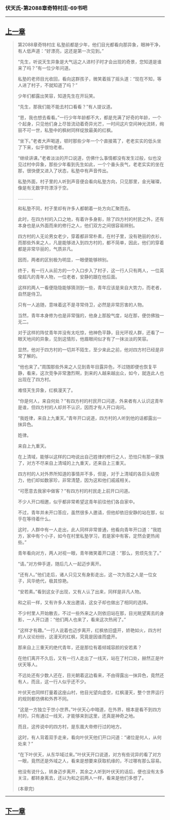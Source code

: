 ### 伏天氏-第2088章奇特村庄-69书吧

--------
[上一章](./c2df8755df4272479dc44f33302b2064.md)
--------


>
>
>
>第2088章奇特村庄
>私塾前都是少年，他们目光都看向那异象，眼神干净，有人低声道：“好漂亮，这还是第一次见到。”
>
>“先生，听说天生异象是大气运之人进村子时才会出现的奇景，您知道是谁来了吗？”有一位少年问道。
>
>私塾的老师目光收回，看向这群孩子，微笑着摇了摇头道：“现在不知，等人进了村子，不就知道了吗？”
>
>少年们都露出笑容，知道先生在开玩笑。
>
>“先生，那我们能不能去村口看看？”有人提议道。
>
>“恩，我也想去看看。”一行少年年龄都不大，都是充满了好奇的年龄，一个个起身，只见他们身上尽皆流动着奇异光芒，一时间这片空间神光流转，绚丽不可一世，私塾中的枫树同样绽放最美的红枫。
>
>“坐下。”老者大声喝道，顿时那些少年一个个直接蔫了，老老实实的低头坐了下来，似乎很怕老者。
>
>“继续讲课。”老者淡淡的开口说道，仿佛什么事情都没有发生过般，似也没见过村中异象，那些少年看到先生如此，一个个垂头丧气，老老实实的坐在那，很快便又进入了状态，私塾中有声音传出。
>
>私塾外面，村子里的人听到声音便会看向私塾方向，只见那里，金光璀璨，像是有无数字符漂浮于空。
>
>…………
>
>和私塾不同，村子里却有许多人都朝着一处方向汇聚而去。
>
>此时，在四方村的入口之地，有着许多身影，除了四方村的村民之外，还有本身也是从外面而来的修行之人，他们双方之间很容易辨别。
>
>四方村的人无论男女老少，穿着都非常朴素，在村子里，没有艳丽的衣衫，而那些外来之人，凡是能够进入到四方村的，都不简单，因此，他们的穿着都是非常华丽的，气质非凡。
>
>因而，两者的区别极为明显，一眼便能够辨别。
>
>终于，有一行人从前方的一个入口步入了村子，这一行人只有两人，一位英俊超凡的青年人物，一位老者，安静的跟在他后面。
>
>这样的两人一看便隐隐能够猜测到一些，青年应该是来自大势力，而老者，自然是侍卫。
>
>只有一人追随，意味着这不是寻常侍卫，必然是非常厉害的人物。
>
>当然，青年本身修为也是非常强的，他身上那股气度，站在那，便仿佛独一无二。
>
>对于这样的阵仗青年并没有太吃惊，他神色平静，目光环视人群，还看了一眼天地间的异象，见到这情形，他眉眼间似才有了一抹淡淡的笑容。
>
>显然，他对于四方村的一切并不陌生，至少来此之前，他对四方村已经是非常了解的。
>
>“他也来了。”周围那些外来之人见到青年目露异色，不过随即便也恢复平静，看来，这次竞争非常激烈啊，到来的人越来越出众，如今，就连此人也出现在了四方村。
>
>难怪天生异象，红枫漫天了。
>
>“你是何人，来自何处？”有四方村的村民开口问道，外来者有人认识这青年是谁，但四方村的人却并不认识，因而才有人开口询问。
>
>“我姓律，来自上九重天。”青年开口说道，四方村的人听到他的话都露出一抹异色。
>
>姓律。
>
>来自上九重天。
>
>在上清域，能够以这样的口吻说出自己姓律的修行之人，恐怕只有那一家族了，对方不尽来自上清域的上九重天，还来自上三重天。
>
>四方村的人对外界所知道的事情并不多，但是，对于上清域的各巨头级势力，他们却如数家珍，非常清楚，因为这和他们戚戚相关。
>
>“可愿意去我家中做客？”有四方村的村民走上前开口问道。
>
>不少人开口相邀，似乎都非常希望这青年前往他们各自家中。
>
>不过，青年并未开口答应，虽然很多人邀请，但他却依旧安静的站在那，似乎在等待着什么。
>
>这时，人群中有一人走出，此人同样非常普通，他看向青年开口道：“我姓方，家中有个小子，如今在村里私塾学习，若是家中有客，定然会更热闹些。”
>
>青年看向对方，两人对视一眼，青年微笑着开口道：“那么，劳烦先生了。”
>
>“请。”对方伸手道，随后几人一起迈步离开。
>
>“还有人。”他们走后，诸人只见又有身影走出，这一次为首之人是一位女子，风华绝代，极其惊艳。
>
>“安若素。”看到这女子出现，又有人认了出来，同样是非凡人物。
>
>和之前一样，又有许多人发出邀请，这女子却也做出了相同的选择。
>
>不少村里人开始散去，不过一些外来之人则依旧站在那，目光眺望离去的身影，一人开口道：“他们两人也来了，看来这次热闹了。”
>
>“这样才有趣。”一行人说着也迈步离开，红枫依旧盛开，娇艳如火，四方村的人议论纷纷，这漫天的红枫，究竟是因谁而盛开。
>
>那来自上三重天的绝代青年，还是那位有着倾城容颜的安若素？
>
>在他们离开不久后，又有一行人走出了一线天，站在了村口处，赫然正是叶伏天等人。
>
>不远处还有少数人还在，目光朝着这边看来，不由得露出一抹异色，竟然还有人，而且，这一行人似乎还不少。
>
>叶伏天也同样打量着这座山村，他目光望向虚空，红枫漫天，整个世界运行的规则都仿佛和外界不同。
>
>“这是一方独立于世小世界。”叶伏天心中暗道，在外界，根本是看不到四方村的，只有通过一线天，才能够来到这里，还真是神奇之地。
>
>而且，这传说中的四方村，是东凰大帝修行过的地方。
>
>这时，有人背着双手走来，看向叶伏天他们开口问道：“诸位是何人，从何处来？”
>
>“在下叶伏天，从东华域过来。”叶伏天开口说道，对方有些诧异的看了对方一眼，竟然还是外域之人，看来是想要来获取机缘的，不过哪有那么容易。
>
>他没有说什么，转身迈步离开，其余之人听到叶伏天的话后，便也没有太多关注，都转身离去，还以为和之前两人一样，看来是他们多想了。
>
>(本章完)
>
>

--------
[下一章](./e618116bc396ee446ea2dbca35734dc2.md)
--------
